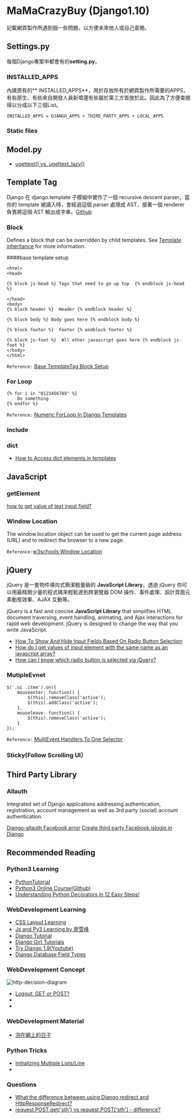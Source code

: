 # MaMaCrazyBuy (Django1.10)

記載網頁製作所遇到個一些問題，以方便未來他人或自己查閱。


## Settings.py
每個Django專案中都會有的**setting.py**。

### INSTALLED_APPS
內建原有的** INSTALLED_APPS**，用於存放所有於網頁製作所需要的APPS，有些原生、有些來自開發人員新增還有些屬於第三方皆放於此。因此為了方便查閱得以分成以下三個List。
	
	INSTALLED_APPS = DJANGO_APPS + THIRD_PARTY_APPS + LOCAL_APPS

### Static files

	
## Model.py

* [ugettext() vs. ugettext_lazy()](http://stackoverflow.com/questions/4160770/when-should-i-use-ugettext-lazy)


## Template Tag
Django 在 django.template 子模組中實作了一個 recursive descent parser。當你的 template 被讀入時，會經過這個 parser 處理成 AST，接著一個 renderer 負責將這個 AST 輸出成字串。[Github](https://github.com/uranusjr/django-tutorial-for-programmers/blob/master/29-template-tags-explained.md)

### Block
Defines a block that can be overridden by child templates. See [Template inheritance](https://docs.djangoproject.com/en/1.9/ref/templates/language/#template-inheritance) for more information.

####base template setup

	<html>
	<head>
	
	{% block js-head %} Tags that need to go up top  {% endblock js-head %}
	
	</head>
	<body>
	{% block header %}  Header {% endblock header %}
	
	{% block body %} Body goes here {% endblock body %}
	
	{% block footer %}  Footer {% endblock footer %}
	
	{% block js-foot %}  All other javascript goes here {% endblock js-foot %}
	</body>
	</html>
	
`Reference:` [Base TemplateTag Block Setup](http://stackoverflow.com/questions/4101458/how-to-put-javascript-at-the-bottom-of-django-pages-when-using-templatetags)



### For Loop
	
	{% for i in "0123456789" %}
		Do something
	{% endfor %}

`Reference:` [Numeric ForLoop In Django Templates](http://stackoverflow.com/questions/1107737/numeric-for-loop-in-django-templates)

### include


### dict

* [How to Access dict elements in templates](http://stackoverflow.com/questions/1275735/how-to-access-dictionary-element-in-django-template)

## JavaScript
### getElement
[how to get value of text input field?](http://stackoverflow.com/questions/11563638/javascript-how-to-get-value-of-text-input-field)

### Window Location
The window.location object can be used to get the current page address (URL) and to redirect the browser to a new page.

`Reference:`[w3schools Window Location](http://www.w3schools.com/js/js_window_location.asp)

## jQuery
jQuery 是一套物件導向式簡潔輕量級的 **JavaScript Library**。透過 jQuery 你可以用最精簡少量的程式碼來輕鬆達到跨瀏覽器 DOM 操作、事件處理、設計頁面元素動態效果、AJAX 互動等。

jQuery is a fast and concise **JavaScript Library** that simplifies HTML document traversing, event handling, animating, and Ajax interactions for rapid web development. jQuery is designed to change the way that you write JavaScript.

* [How To Show And Hide Input Fields Based On Radio Button Selection](http://stackoverflow.com/questions/17621515/how-to-show-and-hide-input-fields-based-on-radio-button-selection)
* [How do I get values of input element with the same name as an javascript array?](http://stackoverflow.com/questions/7157632/how-do-i-get-values-of-input-element-with-the-same-name-as-an-javascript-array)
* [How can I know which radio button is selected via jQuery?](http://stackoverflow.com/questions/596351/how-can-i-know-which-radio-button-is-selected-via-jquery)

### MutipleEvnet
	$('.ui .item').on({
        mouseenter: function() {
            $(this).removeClass('active');
            $(this).addClass('active');
        },
        mouseleave: function() {
            $(this).removeClass('active');
        }
    });
    
`Reference:` [MuitiEvent Handlers To One Selector](http://stackoverflow.com/questions/8608145/jquery-on-method-with-multiple-event-handlers-to-one-selector)

### Sticky(Follow Scrolling UI）

## Third Party Library
### Allauth
Integrated set of Django applications addressing authentication, registration, account management as well as 3rd party (social) account authentication.

[Django-allauth Facebook error](https://stackoverflow.com/questions/37876656/django-allauth-facebook-error)
[Create third party Facebook islogin in Django](https://www.youtube.com/watch?v=1yqKNQ3ogKQ)

## Recommended Reading
### Python3 Learning
* [PythonTutorial](http://openhome.cc/Gossip/CodeData/PythonTutorial/)
* [Python3 Online Course(Github)](https://github.com/nguyen-toan/Python3)
* [Understanding Python Decorators in 12 Easy Steps!](http://simeonfranklin.com/blog/2012/jul/1/python-decorators-in-12-steps/)

### WebDevelopment Learning
* [CSS Layout Learning](http://zh-tw.learnlayout.com/)
* [Js and Py3 Learning by 廖雪峰](http://www.liaoxuefeng.com/)
* [Django Tutorial](http://daikeren.github.io/django_tutorial/)
* [Django Girl Tutorials](https://djangogirlstaipei.herokuapp.com/tutorials/)
* [Try Django 1.9(Youtube)](https://www.youtube.com/watch?v=yfgsklK_yFo&index=1&list=PLEsfXFp6DpzQFqfCur9CJ4QnKQTVXUsRy)
* [Django Database Field Types](http://blog.csdn.net/pipisorry/article/details/45725953)

### WebDevelopment Concept
![http-decision-diagram](https://raw.githubusercontent.com/for-GET/http-decision-diagram/master/httpdd.png)

* [Logout: GET or POST?](http://stackoverflow.com/questions/3521290/logout-get-or-post)
* []()
* []()

### WebDevelopment Material
* [泡在網上的日子](http://www.jcodecraeer.com/)

### Python Tricks
* [Initializing Multiple Lists/Line](http://stackoverflow.com/questions/2402646/python-initializing-multiple-lists-line)
* []()

### Questions
* [What the difference between using Django redirect and HttpResponseRedirect?](http://stackoverflow.com/questions/13304149/what-the-difference-between-using-django-redirect-and-httpresponseredirect)
* [request.POST.get('sth') vs request.POST['sth'] - difference?](http://stackoverflow.com/questions/12518517/request-post-getsth-vs-request-poststh-difference)
